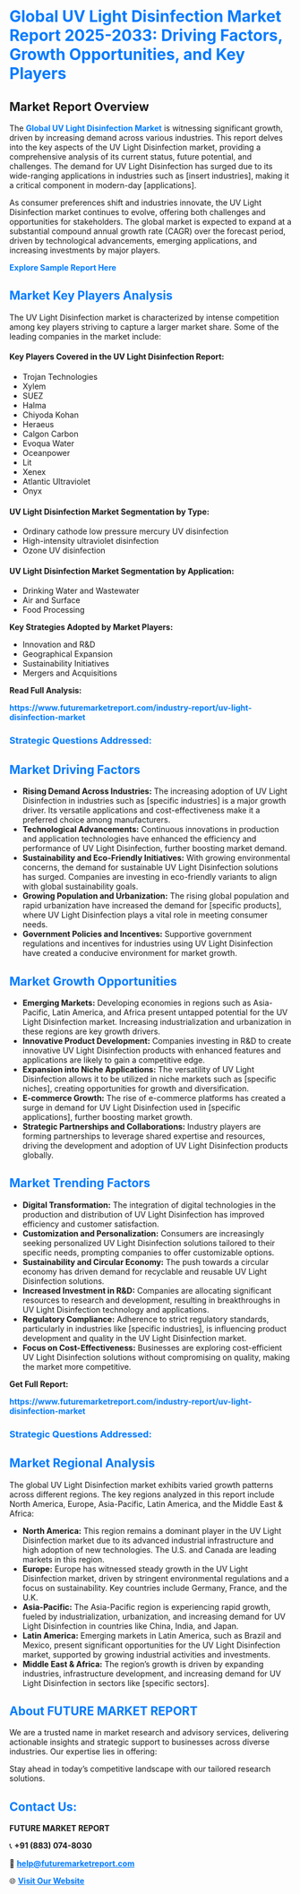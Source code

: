 <h1 style="color: #007BFF;">Global UV Light Disinfection Market Report 2025-2033: Driving Factors, Growth Opportunities, and Key Players</h1>

<section id="overview">
<h2>Market Report Overview</h2>
<p>The <a href="https://www.futuremarketreport.com/industry-report/uv-light-disinfection-market" style="color: #007BFF; text-decoration: none;"><strong>Global UV Light Disinfection Market</strong></a> is witnessing significant growth, driven by increasing demand across various industries. This report delves into the key aspects of the UV Light Disinfection market, providing a comprehensive analysis of its current status, future potential, and challenges. The demand for UV Light Disinfection has surged due to its wide-ranging applications in industries such as [insert industries], making it a critical component in modern-day [applications].</p>
<p>As consumer preferences shift and industries innovate, the UV Light Disinfection market continues to evolve, offering both challenges and opportunities for stakeholders. The global market is expected to expand at a substantial compound annual growth rate (CAGR) over the forecast period, driven by technological advancements, emerging applications, and increasing investments by major players.</p>
</section>

<section id="overview">
<p><a href="https://www.futuremarketreport.com/request-sample/reportId=61041" style="color: #007BFF; text-decoration: none;"><strong>Explore Sample Report Here</strong></a></p>
</section>

<section id="key-players">
<h2 style="color: #007BFF;">Market Key Players Analysis</h2>
<p>The UV Light Disinfection market is characterized by intense competition among key players striving to capture a larger market share. Some of the leading companies in the market include:</p>
<h4>Key Players Covered in the UV Light Disinfection Report:</h4>
<ul><li>Trojan Technologies</li><li>Xylem</li><li>SUEZ</li><li>Halma</li><li>Chiyoda Kohan</li><li>Heraeus</li><li>Calgon Carbon</li><li>Evoqua Water</li><li>Oceanpower</li><li>Lit</li><li>Xenex</li><li>Atlantic Ultraviolet</li><li>Onyx</li></ul>
<h4>UV Light Disinfection Market Segmentation by Type:</h4>
<ul><li>Ordinary cathode low pressure mercury UV disinfection</li><li>High-intensity ultraviolet disinfection</li><li>Ozone UV disinfection</li></ul>

<h4>UV Light Disinfection Market Segmentation by Application:</h4>
<ul><li>Drinking Water and Wastewater</li><li>Air and Surface</li><li>Food Processing</li></ul>
<p><strong>Key Strategies Adopted by Market Players:</strong></p>
<ul>
<li>Innovation and R&D</li>
<li>Geographical Expansion</li>
<li>Sustainability Initiatives</li>
<li>Mergers and Acquisitions</li>
</ul>
</section>

<section>
<p><strong>Read Full Analysis: </strong></p><a href="https://www.futuremarketreport.com/industry-report/uv-light-disinfection-market" style="color: #007BFF; text-decoration: none;"><strong>https://www.futuremarketreport.com/industry-report/uv-light-disinfection-market</strong></a>
<h3 style="color: #007BFF;">Strategic Questions Addressed:</h3>
</section>

<section id="driving-factors">
<h2 style="color: #007BFF;">Market Driving Factors</h2>
<ul>
<li><strong>Rising Demand Across Industries:</strong> The increasing adoption of UV Light Disinfection in industries such as [specific industries] is a major growth driver. Its versatile applications and cost-effectiveness make it a preferred choice among manufacturers.</li>
<li><strong>Technological Advancements:</strong> Continuous innovations in production and application technologies have enhanced the efficiency and performance of UV Light Disinfection, further boosting market demand.</li>
<li><strong>Sustainability and Eco-Friendly Initiatives:</strong> With growing environmental concerns, the demand for sustainable UV Light Disinfection solutions has surged. Companies are investing in eco-friendly variants to align with global sustainability goals.</li>
<li><strong>Growing Population and Urbanization:</strong> The rising global population and rapid urbanization have increased the demand for [specific products], where UV Light Disinfection plays a vital role in meeting consumer needs.</li>
<li><strong>Government Policies and Incentives:</strong> Supportive government regulations and incentives for industries using UV Light Disinfection have created a conducive environment for market growth.</li>
</ul>
</section>

<section id="growth-opportunities">
<h2 style="color: #007BFF;">Market Growth Opportunities</h2>
<ul>
<li><strong>Emerging Markets:</strong> Developing economies in regions such as Asia-Pacific, Latin America, and Africa present untapped potential for the UV Light Disinfection market. Increasing industrialization and urbanization in these regions are key growth drivers.</li>
<li><strong>Innovative Product Development:</strong> Companies investing in R&D to create innovative UV Light Disinfection products with enhanced features and applications are likely to gain a competitive edge.</li>
<li><strong>Expansion into Niche Applications:</strong> The versatility of UV Light Disinfection allows it to be utilized in niche markets such as [specific niches], creating opportunities for growth and diversification.</li>
<li><strong>E-commerce Growth:</strong> The rise of e-commerce platforms has created a surge in demand for UV Light Disinfection used in [specific applications], further boosting market growth.</li>
<li><strong>Strategic Partnerships and Collaborations:</strong> Industry players are forming partnerships to leverage shared expertise and resources, driving the development and adoption of UV Light Disinfection products globally.</li>
</ul>
</section>

<section id="trending-factors">
<h2 style="color: #007BFF;">Market Trending Factors</h2>
<ul>
<li><strong>Digital Transformation:</strong> The integration of digital technologies in the production and distribution of UV Light Disinfection has improved efficiency and customer satisfaction.</li>
<li><strong>Customization and Personalization:</strong> Consumers are increasingly seeking personalized UV Light Disinfection solutions tailored to their specific needs, prompting companies to offer customizable options.</li>
<li><strong>Sustainability and Circular Economy:</strong> The push towards a circular economy has driven demand for recyclable and reusable UV Light Disinfection solutions.</li>
<li><strong>Increased Investment in R&D:</strong> Companies are allocating significant resources to research and development, resulting in breakthroughs in UV Light Disinfection technology and applications.</li>
<li><strong>Regulatory Compliance:</strong> Adherence to strict regulatory standards, particularly in industries like [specific industries], is influencing product development and quality in the UV Light Disinfection market.</li>
<li><strong>Focus on Cost-Effectiveness:</strong> Businesses are exploring cost-efficient UV Light Disinfection solutions without compromising on quality, making the market more competitive.</li>
</ul>
</section>

<section>
<p><strong>Get Full Report: </strong></p><a href="https://www.futuremarketreport.com/industry-report/uv-light-disinfection-market" style="color: #007BFF; text-decoration: none;"><strong>https://www.futuremarketreport.com/industry-report/uv-light-disinfection-market</strong></a>
<h3 style="color: #007BFF;">Strategic Questions Addressed:</h3>
</section>


<section id="regional-analysis">
<h2 style="color: #007BFF;">Market Regional Analysis</h2>
<p>The global UV Light Disinfection market exhibits varied growth patterns across different regions. The key regions analyzed in this report include North America, Europe, Asia-Pacific, Latin America, and the Middle East & Africa:</p>
<ul>
<li><strong>North America:</strong> This region remains a dominant player in the UV Light Disinfection market due to its advanced industrial infrastructure and high adoption of new technologies. The U.S. and Canada are leading markets in this region.</li>
<li><strong>Europe:</strong> Europe has witnessed steady growth in the UV Light Disinfection market, driven by stringent environmental regulations and a focus on sustainability. Key countries include Germany, France, and the U.K.</li>
<li><strong>Asia-Pacific:</strong> The Asia-Pacific region is experiencing rapid growth, fueled by industrialization, urbanization, and increasing demand for UV Light Disinfection in countries like China, India, and Japan.</li>
<li><strong>Latin America:</strong> Emerging markets in Latin America, such as Brazil and Mexico, present significant opportunities for the UV Light Disinfection market, supported by growing industrial activities and investments.</li>
<li><strong>Middle East & Africa:</strong> The region’s growth is driven by expanding industries, infrastructure development, and increasing demand for UV Light Disinfection in sectors like [specific sectors].</li>
</ul>
</section>

<footer>
<h2 style="color: #007BFF;">About FUTURE MARKET REPORT</h2>
<p>We are a trusted name in market research and advisory services, delivering actionable insights and strategic support to businesses across diverse industries. Our expertise lies in offering:</p>

<p>Stay ahead in today’s competitive landscape with our tailored research solutions.</p>

<h2 style="color: #007BFF;">Contact Us:</h2>
<p><strong>FUTURE MARKET REPORT</strong></p>
<p>📞 <strong>+91 (883) 074-8030</strong></p>
<p>📧 <strong><a href="mailto:help@futuremarketreport.com" style="color: #007BFF;">help@futuremarketreport.com</a></strong></p>
<p>🌐 <strong><a href="https://www.futuremarketreport.com/" style="color: #007BFF;">Visit Our Website</a></strong></p>
</footer>